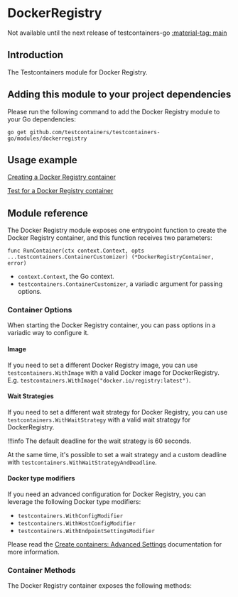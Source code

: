# DockerRegistry

Not available until the next release of testcontainers-go <a href="https://github.com/testcontainers/testcontainers-go"><span class="tc-version">:material-tag: main</span></a>

## Introduction

The Testcontainers module for Docker Registry.

## Adding this module to your project dependencies

Please run the following command to add the Docker Registry module to your Go dependencies:

```
go get github.com/testcontainers/testcontainers-go/modules/dockerregistry
```

## Usage example

<!--codeinclude-->
[Creating a Docker Registry container](../../modules/dockerregistry/dockerregistry.go)
<!--/codeinclude-->

<!--codeinclude-->
[Test for a Docker Registry container](../../modules/dockerregistry/dockerregistry_test.go)
<!--/codeinclude-->

## Module reference

The Docker Registry module exposes one entrypoint function to create the Docker Registry container, and this function receives two parameters:

```golang
func RunContainer(ctx context.Context, opts ...testcontainers.ContainerCustomizer) (*DockerRegistryContainer, error)
```

- `context.Context`, the Go context.
- `testcontainers.ContainerCustomizer`, a variadic argument for passing options.

### Container Options

When starting the Docker Registry container, you can pass options in a variadic way to configure it.

#### Image

If you need to set a different Docker Registry image, you can use `testcontainers.WithImage` with a valid Docker image
for DockerRegistry. E.g. `testcontainers.WithImage("docker.io/registry:latest")`.

#### Wait Strategies

If you need to set a different wait strategy for Docker Registry, you can use `testcontainers.WithWaitStrategy` with a valid wait strategy
for DockerRegistry.

!!!info
    The default deadline for the wait strategy is 60 seconds.

At the same time, it's possible to set a wait strategy and a custom deadline with `testcontainers.WithWaitStrategyAndDeadline`.

#### Docker type modifiers

If you need an advanced configuration for Docker Registry, you can leverage the following Docker type modifiers:

- `testcontainers.WithConfigModifier`
- `testcontainers.WithHostConfigModifier`
- `testcontainers.WithEndpointSettingsModifier`

Please read the [Create containers: Advanced Settings](../features/creating_container.md#advanced-settings) documentation for more information.

### Container Methods

The Docker Registry container exposes the following methods:

